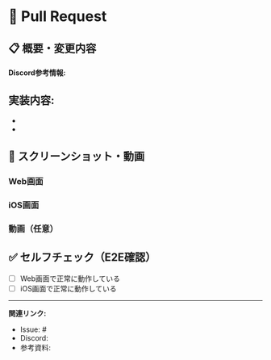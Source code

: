 # 🚀 Pull Request

## 📋 概要・変更内容
<!-- このPRで何を実装/修正したかを簡潔に説明してください -->

**Discord参考情報:**
<!-- 関連するDiscordでの議論があれば、リンクやスクリーンショットを貼り付けてください -->

**実装内容:**
- 
- 
- 

## 📱 スクリーンショット・動画
<!-- 実際に動作している様子をスクリーンショットや動画で示してください -->

### Web画面

### iOS画面

### 動画（任意）

## ✅ セルフチェック（E2E確認）
- [ ] Web画面で正常に動作している
- [ ] iOS画面で正常に動作している

---
**関連リンク:**
<!-- 関連するIssue、Discord、参考資料があれば記載してください -->
- Issue: #
- Discord: 
- 参考資料: 
